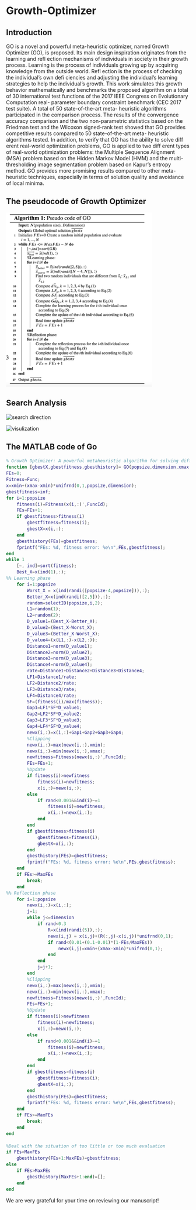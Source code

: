 # Growth-Optimizer

## Introduction

GO is a novel and powerful meta-heuristic optimizer, named Growth Optimizer (GO), is
proposed. Its main design inspiration originates from the learning and refl ection mechanisms of
individuals in society in their growth process. Learning is the process of individuals growing up by
acquiring knowledge from the outside world. Refl ection is the process of checking the individual’s
own defi ciencies and adjusting the individual’s learning strategies to help the individual’s growth.
This work simulates this growth behavior mathematically and benchmarks the proposed algorithm on
a total of 30 international test functions of the 2017 IEEE Congress on Evolutionary Computation real-
parameter boundary constraint benchmark (CEC 2017 test suite). A total of 50 state-of-the-art meta-
heuristic algorithms participated in the comparison process. The results of the convergence accuracy
comparison and the two non-parametric statistics based on the Friedman test and the Wilcoxon
signed-rank test showed that GO provides competitive results compared to 50 state-of-the-art meta-
heuristic algorithms tested. In addition, to verify that GO has the ability to solve diff erent real-world
optimization problems, GO is applied to two diff erent types of real-world optimization problems:
the Multiple Sequence Alignment (MSA) problem based on the Hidden Markov Model (HMM) and
the multi-thresholding image segmentation problem based on Kapur’s entropy method. GO provides
more promising results compared to other meta-heuristic techniques, especially in terms of solution
quality and avoidance of local minima.


## The pseudocode of Growth Optimizer

<img src="GO.png" width='400' height='476' >

## Search Analysis


![search direction](direction.jpg)

![visulization](visualization.jpg)

## The MATLAB code of Go
```MATLAB
% Growth Optimizer: A powerful metaheuristic algorithm for solving different optimization problems
function [gbestX,gbestfitness,gbesthistory]= GO(popsize,dimension,xmax,xmin,MaxFEs,Func,FuncId)
FEs=0;
Fitness=Func;
x=xmin+(xmax-xmin)*unifrnd(0,1,popsize,dimension);
gbestfitness=inf;
for i=1:popsize
    fitness(i)=Fitness(x(i,:)',FuncId);
    FEs=FEs+1;
    if gbestfitness>fitness(i)
        gbestfitness=fitness(i);
        gbestX=x(i,:);
    end
    gbesthistory(FEs)=gbestfitness;
    fprintf("FEs: %d, fitness error: %e\n",FEs,gbestfitness);
end
while 1
    [~, ind]=sort(fitness);
    Best_X=x(ind(1),:);
%% Learning phase
    for i=1:popsize
        Worst_X = x(ind(randi([popsize-4,popsize])),:);
        Better_X=x(ind(randi([2,5])),:);
        random=selectID(popsize,i,2);
        L1=random(1);
        L2=random(2);
        D_value1=(Best_X-Better_X);
        D_value2=(Best_X-Worst_X);
        D_value3=(Better_X-Worst_X);
        D_value4=(x(L1,:)-x(L2,:));
        Distance1=norm(D_value1);
        Distance2=norm(D_value2);
        Distance3=norm(D_value3);
        Distance4=norm(D_value4);
        rate=Distance1+Distance2+Distance3+Distance4;
        LF1=Distance1/rate;
        LF2=Distance2/rate;
        LF3=Distance3/rate;
        LF4=Distance4/rate;
        SF=(fitness(i)/max(fitness));
        Gap1=LF1*SF*D_value1;
        Gap2=LF2*SF*D_value2;
        Gap3=LF3*SF*D_value3;
        Gap4=LF4*SF*D_value4;
        newx(i,:)=x(i,:)+Gap1+Gap2+Gap3+Gap4;
        %Clipping
        newx(i,:)=max(newx(i,:),xmin);
        newx(i,:)=min(newx(i,:),xmax);
        newfitness=Fitness(newx(i,:)',FuncId);
        FEs=FEs+1;
        %Update
        if fitness(i)>newfitness
            fitness(i)=newfitness;
            x(i,:)=newx(i,:);
        else
            if rand<0.001&&ind(i)~=1
                fitness(i)=newfitness;
                x(i,:)=newx(i,:);
            end
        end
        if gbestfitness>fitness(i)
            gbestfitness=fitness(i);
            gbestX=x(i,:);
        end
        gbesthistory(FEs)=gbestfitness;
        fprintf("FEs: %d, fitness error: %e\n",FEs,gbestfitness);
    end
    if FEs>=MaxFEs
        break;
    end
%% Reflection phase
    for i=1:popsize
        newx(i,:)=x(i,:);
        j=1;
        while j<=dimension
            if rand<0.3
                R=x(ind(randi(5)),:);
                newx(i,j) = x(i,j)+(R(:,j)-x(i,j))*unifrnd(0,1);
                if rand<(0.01+(0.1-0.01)*(1-FEs/MaxFEs))
                    newx(i,j)=xmin+(xmax-xmin)*unifrnd(0,1);
                end
            end
            j=j+1;
        end
        %Clipping
        newx(i,:)=max(newx(i,:),xmin);
        newx(i,:)=min(newx(i,:),xmax);
        newfitness=Fitness(newx(i,:)',FuncId);
        FEs=FEs+1;
        %Update
        if fitness(i)>newfitness
            fitness(i)=newfitness;
            x(i,:)=newx(i,:);
        else
            if rand<0.001&&ind(i)~=1
                fitness(i)=newfitness;
                x(i,:)=newx(i,:);
            end
        end
        if gbestfitness>fitness(i)
            gbestfitness=fitness(i);
            gbestX=x(i,:);
        end
        gbesthistory(FEs)=gbestfitness;
        fprintf("FEs: %d, fitness error: %e\n",FEs,gbestfitness);
    end
    if FEs>=MaxFEs
        break;
    end
end   

%Deal with the situation of too little or too much evaluation
if FEs<MaxFEs
    gbesthistory(FEs+1:MaxFEs)=gbestfitness;
else
    if FEs>MaxFEs
        gbesthistory(MaxFEs+1:end)=[];
    end
end

```

We are very grateful for your time on reviewing our manuscript!

